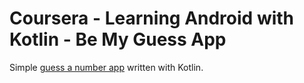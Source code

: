 # Coursera - Learning Android with Kotlin - Be My Guess App

Simple [guess a number app](./BeMyGuess) written with Kotlin.
